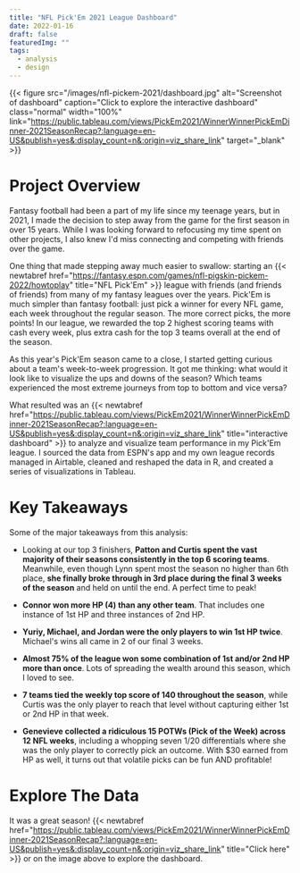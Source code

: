 ```yaml
---
title: "NFL Pick'Em 2021 League Dashboard"
date: 2022-01-16
draft: false
featuredImg: ""
tags:
  - analysis
  - design
---
```


{{< figure src="/images/nfl-pickem-2021/dashboard.jpg" alt="Screenshot of dashboard" caption="Click to explore the interactive dashboard" class="normal" width="100%" link="https://public.tableau.com/views/PickEm2021/WinnerWinnerPickEmDinner-2021SeasonRecap?:language=en-US&publish=yes&:display_count=n&:origin=viz_share_link" target="_blank" >}} 

# Project Overview
Fantasy football had been a part of my life since my teenage years, but in 2021, I made the decision to step away from the game for the first season in over 15 years. While I was looking forward to refocusing my time spent on other projects, I also knew I'd miss connecting and competing with friends over the game. 

One thing that made stepping away much easier to swallow: starting an {{< newtabref href="https://fantasy.espn.com/games/nfl-pigskin-pickem-2022/howtoplay" title="NFL Pick'Em" >}} league with friends (and friends of friends) from many of my fantasy leagues over the years. Pick'Em is much simpler than fantasy football: just pick a winner for every NFL game, each week throughout the regular season. The more correct picks, the more points! In our league, we rewarded the top 2 highest scoring teams with cash every week, plus extra cash for the top 3 teams overall at the end of the season. 

As this year's Pick'Em season came to a close, I started getting curious about a team's week-to-week progression. It got me thinking: what would it look like to visualize the ups and downs of the season? Which teams experienced the most extreme journeys from top to bottom and vice versa?

What resulted was an {{< newtabref href="https://public.tableau.com/views/PickEm2021/WinnerWinnerPickEmDinner-2021SeasonRecap?:language=en-US&publish=yes&:display_count=n&:origin=viz_share_link" title="interactive dashboard" >}} to analyze and visualize team performance in my Pick'Em league. I sourced the data from ESPN's app and my own league records managed in Airtable, cleaned and reshaped the data in R, and created a series of visualizations in Tableau. 

# Key Takeaways
Some of the major takeaways from this analysis:

* Looking at our top 3 finishers, **Patton and Curtis spent the vast majority of their seasons consistently in the top 6 scoring teams**. Meanwhile, even though Lynn spent most the season no higher than 6th place, **she finally broke through in 3rd place during the final 3 weeks of the season** and held on until the end. A perfect time to peak! 

* **Connor won more HP (4) than any other team**. That includes one instance of 1st HP and three instances of 2nd HP.

* **Yuriy, Michael, and Jordan were the only players to win 1st HP twice**. Michael's wins all came in 2 of our final 3 weeks.

* **Almost 75% of the league won some combination of 1st and/or 2nd HP more than once**. Lots of spreading the wealth around this season, which I loved to see. 

* **7 teams tied the weekly top score of 140 throughout the season**, while Curtis was the only player to reach that level without capturing either 1st or 2nd HP in that week. 

* **Genevieve collected a ridiculous 15 POTWs (Pick of the Week) across 12 NFL weeks**, including a whopping seven 1/20 differentials where she was the only player to correctly pick an outcome. With $30 earned from HP as well, it turns out that volatile picks can be fun AND profitable!

# Explore The Data
It was a great season! {{< newtabref href="https://public.tableau.com/views/PickEm2021/WinnerWinnerPickEmDinner-2021SeasonRecap?:language=en-US&publish=yes&:display_count=n&:origin=viz_share_link" title="Click here" >}} or on the image above to explore the dashboard.
